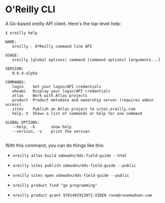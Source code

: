 # O'Reilly CLI

A Go-based oreilly API client.  Here's the top-level help: 

```
$ oreilly help

NAME:
   oreilly - OºReilly command line API

USAGE:
   oreilly [global options] command [command options] [arguments...]

VERSION:
   0.0.4-alpha

COMMANDS:
   login	Set your login/API credentials
   whoami	Display your login/API credentials
   atlas	Work with Atlas projects
   product	Product metadata and ownership server (requires admin access)
   sites	Publish an Atlas project to sites.oreilly.com
   help, h	Shows a list of commands or help for one command
   
GLOBAL OPTIONS:
   --help, -h		show help
   --version, -v	print the version


```

With this command, you can do things like this:


* `oreilly atlas build odewahn/dds-field-guide --html`

* `oreilly sites publish odewahn/dds-field-guide --public`

* `oreilly sites open odewahn/dds-field-guide --public`

* `oreilly product find "go programming"`

* `oreilly product grant 9781491913871.VIDEO rune@runemadsen.com`


